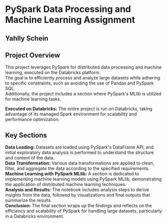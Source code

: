 # PySpark Data Processing and Machine Learning Assignment
## Yahlly Schein

## Project Overview
This project leverages PySpark for distributed data processing and machine learning, executed on the Databricks platform.  
The goal is to efficiently process and analyze large datasets while adhering to specific constraints, such as avoiding the use of Pandas and PySpark SQL.   
Additionally, the project includes a section where PySpark's MLlib is utilized for machine learning tasks.

**Executed on Databricks:** The entire project is run on Databricks, taking advantage of its managed Spark environment for scalability and performance optimization.

## Key Sections
**Data Loading:** Datasets are loaded using PySpark's DataFrame API, and initial exploratory data analysis is performed to understand the structure and content of the data.  
**Data Transformation:** Various data transformations are applied to clean, filter, and aggregate the data according to the specified requirements.  
**Machine Learning with PySpark MLlib:** A section is dedicated to implementing machine learning models using PySpark MLlib, demonstrating the application of distributed machine learning techniques.  
**Analysis and Results:** The notebook includes analysis steps to derive insights from the data, followed by visualizations and final outputs that summarize the results.  
**Conclusion:** The final section wraps up the findings and reflects on the efficiency and scalability of PySpark for handling large datasets, particularly in a Databricks environment.
